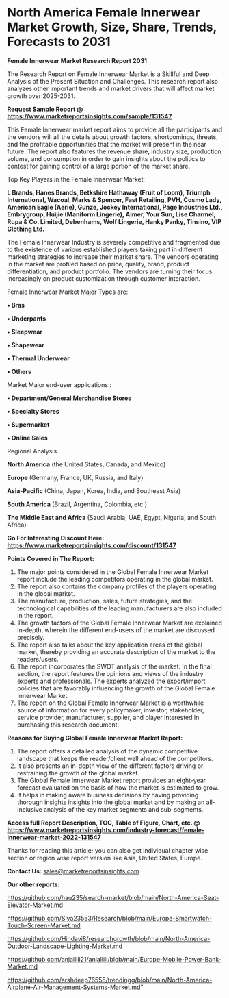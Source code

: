 # North America Female Innerwear Market Growth, Size, Share, Trends, Forecasts to 2031

<strong>Female Innerwear Market Research Report 2031</strong>

The Research Report on Female Innerwear Market is a Skillful and Deep Analysis of the Present Situation and Challenges. This research report also analyzes other important trends and market drivers that will affect market growth over 2025-2031.

<strong>Request Sample Report @ <a href=https://www.marketreportsinsights.com/sample/131547>https://www.marketreportsinsights.com/sample/131547</a></strong>

This Female Innerwear market report aims to provide all the participants and the vendors will all the details about growth factors, shortcomings, threats, and the profitable opportunities that the market will present in the near future. The report also features the revenue share, industry size, production volume, and consumption in order to gain insights about the politics to contest for gaining control of a large portion of the market share.

Top Key Players in the Female Innerwear Market:

<strong>L Brands, Hanes Brands, Betkshire Hathaway (Fruit of Loom), Triumph International, Wacoal, Marks & Spencer, Fast Retailing, PVH, Cosmo Lady, American Eagle (Aerie), Gunze, Jockey International, Page Industries Ltd., Embrygroup, Huijie (Maniform Lingerie), Aimer, Your Sun, Lise Charmel, Rupa & Co. Limited, Debenhams, Wolf Lingerie, Hanky Panky, Tinsino, VIP Clothing Ltd.</strong>

The Female Innerwear Industry is severely competitive and fragmented due to the existence of various established players taking part in different marketing strategies to increase their market share. The vendors operating in the market are profiled based on price, quality, brand, product differentiation, and product portfolio. The vendors are turning their focus increasingly on product customization through customer interaction.

Female Innerwear Market Major Types are:

<strong>• Bras

• Underpants

• Sleepwear

• Shapewear

• Thermal Underwear

• Others</strong>

Market Major end-user applications :

<strong>• Department/General Merchandise Stores

• Specialty Stores

• Supermarket

• Online Sales</strong>

Regional Analysis

</u><strong><b>North America</b></strong> (the United States, Canada, and Mexico)

<strong><b>Europe </b></strong>(Germany, France, UK, Russia, and Italy)

<strong><b>Asia-Pacific</b></strong> (China, Japan, Korea, India, and Southeast Asia)

<strong><b>South America</b></strong> (Brazil, Argentina, Colombia, etc.)

<strong><b>The Middle East and Africa</b></strong> (Saudi Arabia, UAE, Egypt, Nigeria, and South Africa)

<strong>Go For Interesting Discount Here: <a href=https://www.marketreportsinsights.com/discount/131547>https://www.marketreportsinsights.com/discount/131547</a></strong>

<strong>Points Covered in The Report:</strong>
<ol>
  <li>The major points considered in the Global Female Innerwear Market report include the leading competitors operating in the global market.</li>
  <li>The report also contains the company profiles of the players operating in the global market.</li>
  <li>The manufacture, production, sales, future strategies, and the technological capabilities of the leading manufacturers are also included in the report.</li>
  <li>The growth factors of the Global Female Innerwear Market are explained in-depth, wherein the different end-users of the market are discussed precisely.</li>
  <li>The report also talks about the key application areas of the global market, thereby providing an accurate description of the market to the readers/users.</li>
  <li>The report incorporates the SWOT analysis of the market. In the final section, the report features the opinions and views of the industry experts and professionals. The experts analyzed the export/import policies that are favorably influencing the growth of the Global Female Innerwear Market.</li>
  <li>The report on the Global Female Innerwear Market is a worthwhile source of information for every policymaker, investor, stakeholder, service provider, manufacturer, supplier, and player interested in purchasing this research document.</li>
</ol>
<strong>Reasons for Buying Global Female Innerwear Market Report:</strong>

<ol>
  <li>The report offers a detailed analysis of the dynamic competitive landscape that keeps the reader/client well ahead of the competitors.</li>
  <li>It also presents an in-depth view of the different factors driving or restraining the growth of the global market.</li>
  <li>The Global Female Innerwear Market report provides an eight-year forecast evaluated on the basis of how the market is estimated to grow.</li>
  <li>It helps in making aware business decisions by having providing thorough insights insights into the global market and by making an all-inclusive analysis of the key market segments and sub-segments.</li>
</ol>
<strong>Access full Report Description, TOC, Table of Figure, Chart, etc. @ <a href=https://www.marketreportsinsights.com/industry-forecast/female-innerwear-market-2022-131547>https://www.marketreportsinsights.com/industry-forecast/female-innerwear-market-2022-131547</a></strong>


Thanks for reading this article; you can also get individual chapter wise section or region wise report version like Asia, United States, Europe.

<strong>Contact Us:</strong>
sales@marketreportsinsights.com

<strong>Our other reports:</strong>

<a href=https://github.com/haq235/search-market/blob/main/North-America-Seat-Elevator-Market.md>https://github.com/haq235/search-market/blob/main/North-America-Seat-Elevator-Market.md</a>

<a href=https://github.com/Siya23553/Research/blob/main/Europe-Smartwatch-Touch-Screen-Market.md>https://github.com/Siya23553/Research/blob/main/Europe-Smartwatch-Touch-Screen-Market.md</a>

<a href=https://github.com/Hindavi8/researchgrowth/blob/main/North-America-Outdoor-Landscape-Lighting-Market.md>https://github.com/Hindavi8/researchgrowth/blob/main/North-America-Outdoor-Landscape-Lighting-Market.md</a>

<a href=https://github.com/anjaliiii21/anjaliiii/blob/main/Europe-Mobile-Power-Bank-Market.md>https://github.com/anjaliiii21/anjaliiii/blob/main/Europe-Mobile-Power-Bank-Market.md</a>

<a href=https://github.com/arshdeep76555/trendingg/blob/main/North-America-Airplane-Air-Management-Systems-Market.md>https://github.com/arshdeep76555/trendingg/blob/main/North-America-Airplane-Air-Management-Systems-Market.md</a>"
